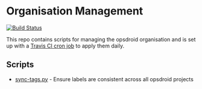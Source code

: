 # Organisation Management

[![Build Status](https://travis-ci.org/opsdroid/org-management.svg?branch=master)](https://travis-ci.org/opsdroid/org-management)

This repo contains scripts for managing the opsdroid organisation and is set up with a [Travis CI cron job](https://docs.travis-ci.com/user/cron-jobs/) to apply them daily.

## Scripts
 - [sync-tags.py](scripts/sync-tags.py) - Ensure labels are consistent across all opsdroid projects
